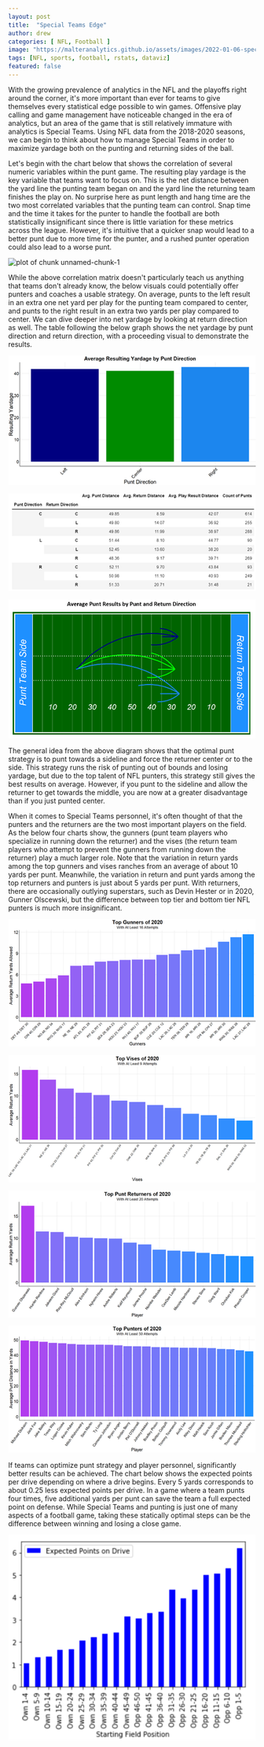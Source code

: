 ```yaml
---
layout: post
title:  "Special Teams Edge"
author: drew
categories: [ NFL, Football ]
image: "https://malteranalytics.github.io/assets/images/2022-01-06-special-teams/image10.png"
tags: [NFL, sports, football, rstats, dataviz]
featured: false
---
```





With the growing prevalence of analytics in the NFL and the playoffs right around the corner, it's more important than ever for teams to give themselves every statistical edge possible to win games.  Offensive play calling and game management have noticeable changed in the era of analytics, but an area of the game that is still relatively immature with analytics is Special Teams.  Using NFL data from the 2018-2020 seasons, we can begin to think about how to manage Special Teams in order to maximize yardage both on the punting and returning sides of the ball.


Let's begin with the chart below that shows the correlation of several numeric variables within the punt game.  The resulting play yardage is the key variable that teams want to focus on.  This is the net distance between the yard line the punting team began on and the yard line the returning team finishes the play on.  No surprise here as punt length and hang time are the two most correlated variables that the punting team can control.  Snap time and the time it takes for the punter to handle the football are both statistically insignificant since there is little variation for these metrics across the league.  However, it's intuitive that a quicker snap would lead to a better punt due to more time for the punter, and a rushed punter operation could also lead to a worse punt.   




  

![plot of chunk unnamed-chunk-1](/assets/images/2022-01-05-special-teams/image1.png) 




While the above correlation matrix doesn't particularly teach us anything that teams don't already know, the below visuals could potentially offer punters and coaches a usable strategy.  On average, punts to the left result in an extra one net yard per play for the punting team compared to center, and punts to the right result in an extra two yards per play compared to center.  We can dive deeper into net yardage by looking at return direction as well.  The table following the below graph shows the net yardage by punt direction and return direction, with a proceeding visual to demonstrate the results.  



![plot of chunk unnamed-chunk-2](/assets/images/2022-01-06-special-teams/image2.png) 


![plot of chunk unnamed-chunk-3](/assets/images/2022-01-06-special-teams/image3.png) 


![plot of chunk unnamed-chunk-4](/assets/images/2022-01-06-special-teams/image4.png) 





The general idea from the above diagram shows that the optimal punt strategy is to punt towards a sideline and force the returner center or to the side.  This strategy runs the risk of punting out of bounds and losing yardage, but due to the top talent of NFL punters, this strategy still gives the best results on average. However, if you punt to the sideline and allow the returner to get towards the middle, you are now at a greater disadvantage than if you just punted center.  

When it comes to Special Teams personnel, it's often thought of that the punters and the returners are the two most important players on the field.  As the below four charts show, the gunners (punt team players who specialize in running down the returner) and the vises (the return team players who attempt to prevent the gunners from running down the returner) play a much larger role.  Note that the variation in return yards among the top gunners and vises ranches from an average of about 10 yards per punt.  Meanwhile, the variation in return and punt yards among the top returners and punters is just about 5 yards per punt.   With returners, there are occasionally outlying superstars, such as Devin Hester or in 2020, Gunner Olscewski, but the difference between top tier and bottom tier NFL punters is much more insignificant. 


![plot of chunk unnamed-chunk-4](/assets/images/2022-01-06-special-teams/image5.png) 

![plot of chunk unnamed-chunk-6](/assets/images/2022-01-06-special-teams/image6.png) 


![plot of chunk unnamed-chunk-7](/assets/images/2022-01-06-special-teams/image7.png) 


![plot of chunk unnamed-chunk-8](/assets/images/2022-01-06-special-teams/image8.png) 





If teams can optimize punt strategy and player personnel, significantly better results can be achieved.  The chart below shows the expected points per drive depending on where a drive begins.  Every 5 yards corresponds to about 0.25 less expected points per drive.  In a game where a team punts four times, five additional yards per punt can save the team a full expected point on defense.  While Special Teams and punting is just one of many aspects of a football game, taking these statically optimal steps can be the difference between winning and losing a close game.


![plot of chunk unnamed-chunk-9](/assets/images/2022-01-06-special-teams/image9.png) 